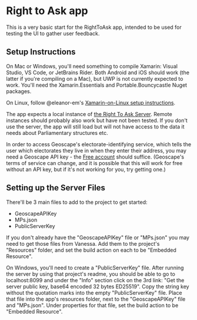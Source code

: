 # Right to Ask app

This is a very basic start for the RightToAsk app, intended to be used for testing the UI to gather user feedback.

## Setup Instructions
On Mac or Windows, you'll need something to compile Xamarin: Visual Studio, VS Code, or JetBrains Rider. Both Android and iOS should work (the latter if you're compiling on a Mac), but UWP is not currently expected to work. You'll need the Xamarin.Essentials and Portable.Bouncycastle Nuget packages.

On Linux, follow @eleanor-em's [Xamarin-on-Linux setup instructions](XamarinOnLinux.md).

The app expects a local instance of [the Right To Ask Server](https://github.com/RightToAskOrg/right_to_ask_server). Remote instances should probably also work but have not been tested. If you don't use the server, the app will still load but will not have access to the data it needs about Parliamentary structures etc.

In order to access Geoscape's electorate-identifying service, which tells the user which electorates they live in when they enter their address, you may need a Geoscape API key - the [Free account](https://geoscape.com.au/developer/) should suffice. (Geoscape's terms of service can change, and it is possible that this will work for free without an API key, but if it's not working for you, try getting one.)

## Setting up the Server Files
There'll be 3 main files to add to the project to get started:
- GeoscapeAPIKey
- MPs.json
- PublicServerKey

If you don't already have the "GeoscapeAPIKey" file or "MPs.json" you may need to get those files from Vanessa. Add them to the project's "Resources" folder, and set the build action on each to be "Embedded Resource".

On Windows, you'll need to create a "PublicServerKey" file. After running the server by using that project's readme, you should be able to go to localhost:8099 and under the "Info" section click on the 3rd link: "Get the server public key, base64 encoded 32 bytes ED25519". Copy the string key without the quotation marks into the empty "PublicServerKey" file. Place that file into the app's resources folder, next to the "GeoscapeAPIKey" file and "MPs.json". Under properties for that file, set the build action to be "Embedded Resource".
